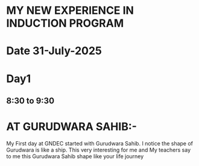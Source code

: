 # MY NEW EXPERIENCE IN INDUCTION PROGRAM

# Date 31-July-2025
# Day1
## 8:30 to 9:30 

# AT GURUDWARA SAHIB:-
My First day at GNDEC started with Gurudwara Sahib. I notice the shape of Gurudwara is like a ship. This very interesting for me and My teachers say to me this Gurudwara Sahib shape like your life journey
